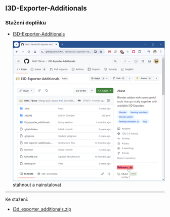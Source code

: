 ## I3D-Exporter-Additionals

### Stažení doplňku

- [I3D-Exporter-Additionals](https://github.com/NMC-TBone/I3D-Exporter-Additionals)

  ![I3D-Exporter-Additionals_GitHub](I3D-Exporter-Additionals_GitHub.png)
  stáhnout a nainstalovat

---

Ke stažení:
- [i3d_exporter_additionals.zip](https://github.com/NMC-TBone/I3D-Exporter-Additionals/releases/latest)
